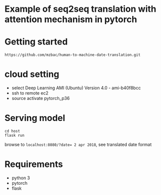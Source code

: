 # Example of seq2seq translation with attention mechanism in pytorch

# Getting started
```
https://github.com/mzbac/human-to-machine-date-translation.git
```
# cloud setting
- select Deep Learning AMI (Ubuntu) Version 4.0 - ami-b40f8bcc
- ssh to remote ec2
- source activate pytorch_p36

# Serving model 
```
cd host
flask run
```
browse to `localhost:8080/?date= 2 apr 2018`, see translated date format

# Requirements 
- python 3
- pytorch
- flask
